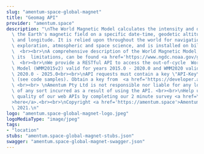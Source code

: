```yaml
---
slug: "amentum-space-global-magnet"
title: "Geomag API"
provider: "amentum.space"
description: "\nThe World Magnetic Model calculates the intensity and direction of\
  \ the Earth's magnetic field on a specific date-time, geodetic altitude, latitude,\
  \ and longitude. It is relied upon throughout the world for navigation, mineral\
  \ exploration, atmospheric and space science, and is installed on billions of devices.\
  \  <br><br>\nA comprehensive description of the World Magnetic Model, including\
  \ its  limitations, can be found <a href='https://www.ngdc.noaa.gov/geomag/WMM/'>here</a>.\
  \  <br><br>\nWe provide a RESTful API to access the out-of-cycle  World Magnetic\
  \ Model (WMM2015v2) valid for years 2015.0 - 2020.0 and WMM2020 valid for years\
  \ 2020.0 - 2025.0<br><br>\nAPI requests must contain a key \"API-Key\" in the header\
  \ (see code samples). Obtain a key from  <a href='https://developer.amentum.io'>here</a>.\
  \ <br><br> \nAmentum Pty Ltd is not responsible nor liable for any loss or damage\
  \ of any sort incurred as a result of using the API. <br><br>\nHelp us improve the\
  \ quality of our web APIs by completing our 2 minute survey <a href=\"https://www.surveymonkey.com/r/CTDTRBN\"\
  >here</a>.<br><br>\nCopyright <a href='https://amentum.space'>Amentum Pty Ltd</a>\
  \ 2021.\n"
logo: "amentum.space-global-magnet-logo.jpeg"
logoMediaType: "image/jpeg"
tags:
- "location"
stubs: "amentum.space-global-magnet-stubs.json"
swagger: "amentum.space-global-magnet-swagger.json"
---
```

